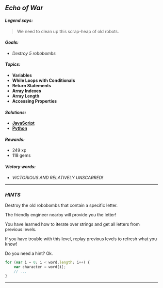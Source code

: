 ## _Echo of War_

#### _Legend says:_
> We need to clean up this scrap-heap of old robots.

#### _Goals:_
+ _Destroy 5 robobombs_

#### _Topics:_
+ **Variables**
+ **While Loops with Conditionals**
+ **Return Statements**
+ **Array Indexes**
+ **Array Length**
+ **Accessing Properties**

#### _Solutions:_
+ **[JavaScript](echoOfWar.js)**
+ **[Python](echo_of_war.py)**

#### _Rewards:_
+ 249 xp
+ 118 gems

#### _Victory words:_
+ _VICTORIOUS AND RELATIVELY UNSCARRED!_

___

### _HINTS_

Destroy the old robobombs that contain a specific letter.

The friendly engineer nearby will provide you the letter!

You have learned how to iterate over strings and get all letters from previous levels.

If you have trouble with this level, replay previous levels to refresh what you know!

Do you need a hint? Ok.

```javascript
for (var i = 0; i < word.length; i++) {
    var character = word[i];
    // ...
}
```

___
